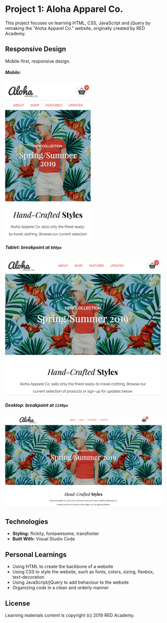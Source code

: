 # Project 1: Aloha Apparel Co.

This project focuses on learning HTML, CSS, JavaScript and jQuery by remaking the "Aloha Apparel Co." website, originally created by RED Academy.

## **Responsive Design**

Mobile-first, responsive design.

##### **Mobile**:

<img src="images/ScreenShot-aloha-mobile.png" width="auto" height="500">

##### **Tablet**: breakpoint at `600px`

<img src="images/ScreenShot-aloha-tablet.png" width="500" height="auto">

##### **Desktop**: breakpoint at `1240px`

<img src="images/ScreenShot-aloha-desktop.png" width="800" height="auto">

## **Technologies**

- **Styling:** flickity, fontawesome, transfonter
- **Built With:** Visual Studio Code

## **Personal Learnings**

- Using HTML to create the backbone of a website
- Using CSS to style the website, such as fonts, colors, sizing, flexbox, text-decoration
- Using JavaScript/jQuery to add behaviour to the website
- Organizing code in a clean and orderly manner

## **License**

Learning materials content is copyright (c) 2019 RED Academy.

